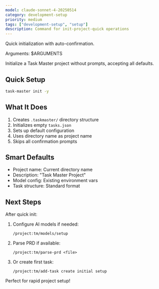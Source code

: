 ```yaml
---
model: claude-sonnet-4-20250514
category: development-setup
priority: medium
tags: ["development-setup", "setup"]
description: Command for init-project-quick operations
---
```


Quick initialization with auto-confirmation.

Arguments: $ARGUMENTS

Initialize a Task Master project without prompts, accepting all defaults.

## Quick Setup

```bash
task-master init -y
```

## What It Does

1. Creates `.taskmaster/` directory structure
2. Initializes empty `tasks.json`
3. Sets up default configuration
4. Uses directory name as project name
5. Skips all confirmation prompts

## Smart Defaults

- Project name: Current directory name
- Description: "Task Master Project"
- Model config: Existing environment vars
- Task structure: Standard format

## Next Steps

After quick init:
1. Configure AI models if needed:
   ```
   /project:tm/models/setup
   ```

2. Parse PRD if available:
   ```
   /project:tm/parse-prd <file>
   ```

3. Or create first task:
   ```
   /project:tm/add-task create initial setup
   ```

Perfect for rapid project setup!


